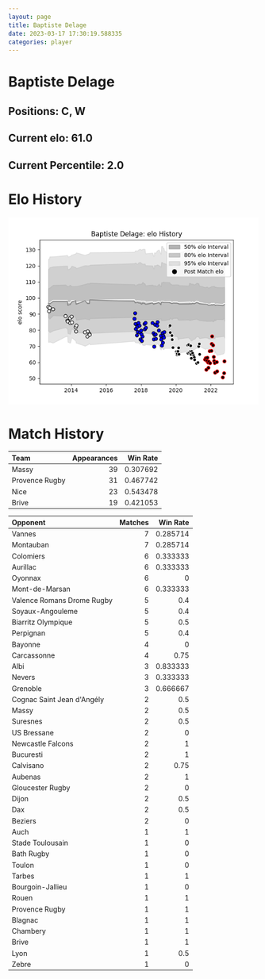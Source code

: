 ```yaml
---  
layout: page  
title: Baptiste Delage  
date: 2023-03-17 17:30:19.588335  
categories: player  
---
```

# Baptiste Delage

## Positions: C, W

## Current elo: 61.0

## Current Percentile: 2.0

# Elo History


![elo history](history_BaptisteDelage.png)
# Match History


| Team           |   Appearances |   Win Rate |
|:---------------|--------------:|-----------:|
| Massy          |            39 |   0.307692 |
| Provence Rugby |            31 |   0.467742 |
| Nice           |            23 |   0.543478 |
| Brive          |            19 |   0.421053 |

| Opponent                   |   Matches |   Win Rate |
|:---------------------------|----------:|-----------:|
| Vannes                     |         7 |   0.285714 |
| Montauban                  |         7 |   0.285714 |
| Colomiers                  |         6 |   0.333333 |
| Aurillac                   |         6 |   0.333333 |
| Oyonnax                    |         6 |   0        |
| Mont-de-Marsan             |         6 |   0.333333 |
| Valence Romans Drome Rugby |         5 |   0.4      |
| Soyaux-Angouleme           |         5 |   0.4      |
| Biarritz Olympique         |         5 |   0.5      |
| Perpignan                  |         5 |   0.4      |
| Bayonne                    |         4 |   0        |
| Carcassonne                |         4 |   0.75     |
| Albi                       |         3 |   0.833333 |
| Nevers                     |         3 |   0.333333 |
| Grenoble                   |         3 |   0.666667 |
| Cognac Saint Jean d'Angély |         2 |   0.5      |
| Massy                      |         2 |   0.5      |
| Suresnes                   |         2 |   0.5      |
| US Bressane                |         2 |   0        |
| Newcastle Falcons          |         2 |   1        |
| Bucuresti                  |         2 |   1        |
| Calvisano                  |         2 |   0.75     |
| Aubenas                    |         2 |   1        |
| Gloucester Rugby           |         2 |   0        |
| Dijon                      |         2 |   0.5      |
| Dax                        |         2 |   0.5      |
| Beziers                    |         2 |   0        |
| Auch                       |         1 |   1        |
| Stade Toulousain           |         1 |   0        |
| Bath Rugby                 |         1 |   0        |
| Toulon                     |         1 |   0        |
| Tarbes                     |         1 |   1        |
| Bourgoin-Jallieu           |         1 |   0        |
| Rouen                      |         1 |   1        |
| Provence Rugby             |         1 |   1        |
| Blagnac                    |         1 |   1        |
| Chambery                   |         1 |   1        |
| Brive                      |         1 |   1        |
| Lyon                       |         1 |   0.5      |
| Zebre                      |         1 |   0        |